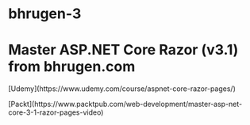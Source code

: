 # bhrugen-3
<H1>Master ASP.NET Core Razor (v3.1) from bhrugen.com</H1>
<p>[Udemy](https://www.udemy.com/course/aspnet-core-razor-pages/)</p>
<p>[Packt](https://www.packtpub.com/web-development/master-asp-net-core-3-1-razor-pages-video)</p>
